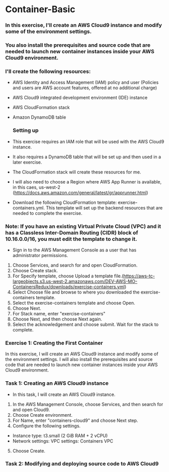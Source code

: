 # Container-Basic


### In this exercise, I'll create an AWS Cloud9 instance and modify some of the environment settings. 
### You also install the prerequisites and source code that are needed to launch new container instances inside your AWS Cloud9 environment.

### I'll create the following resources:
* AWS Identity and Access Management (IAM) policy and user (Policies and users are AWS account features, offered at no additional charge)
* AWS Cloud9 integrated development environment (IDE) instance
* AWS CloudFormation stack
* Amazon DynamoDB table

  ### Setting up
* This exercise requires an IAM role that will be used with the AWS Cloud9 instance. 
* It also requires a DynamoDB table that will be set up and then used in a later exercise.
* The CloudFormation stack will create these resources for me.
* I will also need to choose a Region where AWS App Runner is available, in this caes, us-west-2 (https://docs.aws.amazon.com/general/latest/gr/apprunner.html)
* Download the following CloudFormation template: exercise-containers.yml. This template will set up the backend resources that are needed to complete the exercise.
### Note: If you have an existing Virtual Private Cloud (VPC) and it has a Classless Inter-Domain Routing (CIDR) block of 10.16.0.0/16, you must edit the template to change it.
* Sign in to the AWS Management Console as a user that has administrator permissions.
1. Choose Services, and search for and open CloudFormation.
2. Choose Create stack.
3. For Specify template, choose Upload a template file.(https://aws-tc-largeobjects.s3.us-west-2.amazonaws.com/DEV-AWS-MO-ContainersRedux/downloads/exercise-containers.yml)
4. Select Choose file and browse to where you downloaded the exercise-containers template.
5. Select the exercise-containers template and choose Open.
6. Choose Next.
7. For Stack name, enter "exercise-containers"
8. Choose Next, and then choose Next again.
9. Select the acknowledgement and choose submit. Wait for the stack to complete.

### Exercise 1: Creating the First Container
In this exercise, I will create an AWS Cloud9 instance and modify some of the environment settings. I will also install the prerequisites and source code that are needed to launch new container instances inside your AWS Cloud9 environment.

### Task 1: Creating an AWS Cloud9 instance
* In this task, I will create an AWS Cloud9 instance.
1. In the AWS Management Console, choose Services, and then search for and open Cloud9.
2. Choose Create environment.
3. For Name, enter "containers-cloud9" and choose Next step.
4.  Configure the following settings.
* Instance type: t3.small (2 GiB RAM + 2 vCPU)
* Network settings: VPC settings: Containers VPC
5. Choose Create.

### Task 2: Modifying and deploying source code to AWS Cloud9
